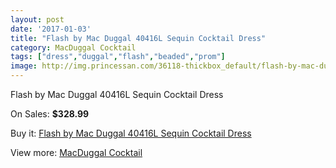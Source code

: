 ```yaml
---
layout: post
date: '2017-01-03'
title: "Flash by Mac Duggal 40416L Sequin Cocktail Dress"
category: MacDuggal Cocktail
tags: ["dress","duggal","flash","beaded","prom"]
image: http://img.princessan.com/36118-thickbox_default/flash-by-mac-duggal-40416l-sequin-cocktail-dress.jpg
---
```

Flash by Mac Duggal 40416L Sequin Cocktail Dress

On Sales: **$328.99**
<a href="https://www.princessan.com/en/16930-flash-by-mac-duggal-40416l-sequin-cocktail-dress.html"><amp-img layout="responsive" width="600" height="600" src="//img.princessan.com/36118-thickbox_default/flash-by-mac-duggal-40416l-sequin-cocktail-dress.jpg" alt="Flash by Mac Duggal 40416L Sequin Cocktail Dress 0" /></a>
<a href="https://www.princessan.com/en/16930-flash-by-mac-duggal-40416l-sequin-cocktail-dress.html"><amp-img layout="responsive" width="600" height="600" src="//img.princessan.com/36119-thickbox_default/flash-by-mac-duggal-40416l-sequin-cocktail-dress.jpg" alt="Flash by Mac Duggal 40416L Sequin Cocktail Dress 1" /></a>
<a href="https://www.princessan.com/en/16930-flash-by-mac-duggal-40416l-sequin-cocktail-dress.html"><amp-img layout="responsive" width="600" height="600" src="//img.princessan.com/36120-thickbox_default/flash-by-mac-duggal-40416l-sequin-cocktail-dress.jpg" alt="Flash by Mac Duggal 40416L Sequin Cocktail Dress 2" /></a>

Buy it: [Flash by Mac Duggal 40416L Sequin Cocktail Dress](https://www.princessan.com/en/16930-flash-by-mac-duggal-40416l-sequin-cocktail-dress.html "Flash by Mac Duggal 40416L Sequin Cocktail Dress")

View more: [MacDuggal Cocktail](https://www.princessan.com/en/141- "MacDuggal Cocktail")